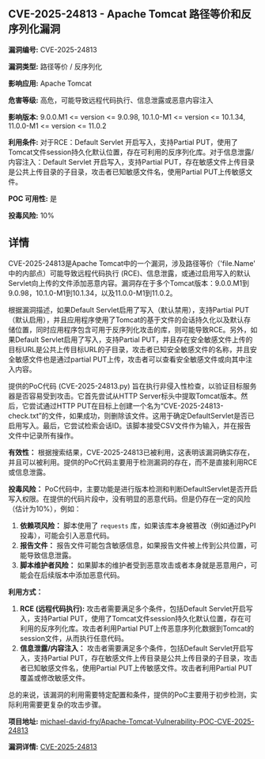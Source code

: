 ## CVE-2025-24813 - Apache Tomcat 路径等价和反序列化漏洞

**漏洞编号:** CVE-2025-24813

**漏洞类型:** 路径等价 / 反序列化

**影响应用:** Apache Tomcat

**危害等级:** 高危，可能导致远程代码执行、信息泄露或恶意内容注入

**影响版本:** 9.0.0.M1 <= version <= 9.0.98, 10.1.0-M1 <= version <= 10.1.34, 11.0.0-M1 <= version <= 11.0.2

**利用条件:** 对于RCE：Default Servlet 开启写入，支持Partial PUT，使用了Tomcat文件session持久化默认位置，存在可利用的反序列化库。对于信息泄露/内容注入：Default Servlet 开启写入，支持Partial PUT，存在敏感文件上传目录是公共上传目录的子目录，攻击者已知敏感文件名，使用Partial PUT上传敏感文件。

**POC 可用性:** 是

**投毒风险:** 10%

## 详情

CVE-2025-24813是Apache Tomcat中的一个漏洞，涉及路径等价（'file.Name' 中的内部点）可能导致远程代码执行 (RCE)、信息泄露，或通过启用写入的默认Servlet向上传的文件添加恶意内容。漏洞存在于多个Tomcat版本：9.0.0.M1到9.0.98，10.1.0-M1到10.1.34，以及11.0.0-M1到11.0.2。

根据漏洞描述，如果Default Servlet启用了写入（默认禁用），支持Partial PUT（默认启用），并且应用程序使用了Tomcat的基于文件的会话持久化以及默认存储位置，同时应用程序包含可用于反序列化攻击的库，则可能导致RCE。另外，如果Default Servlet启用了写入，支持Partial PUT，并且存在安全敏感文件上传的目标URL是公共上传目标URL的子目录，攻击者已知安全敏感文件的名称，并且安全敏感文件也是通过partial PUT上传，攻击者可以查看安全敏感文件或向其中注入内容。

提供的PoC代码 (CVE-2025-24813.py) 旨在执行非侵入性检查，以验证目标服务器是否容易受到攻击。它首先尝试从HTTP Server标头中提取Tomcat版本。然后，它尝试通过HTTP PUT在目标上创建一个名为“CVE-2025-24813-check.txt”的文件，如果成功，则删除该文件。这用于确定DefaultServlet是否已启用写入。最后，它尝试检索会话ID。该脚本接受CSV文件作为输入，并在报告文件中记录所有操作。

**有效性：** 根据搜索结果，CVE-2025-24813已被利用，这表明该漏洞确实存在，并且可以被利用。提供的PoC代码主要用于检测漏洞的存在，而不是直接利用RCE或信息泄露。

**投毒风险：** PoC代码中，主要功能是进行版本检测和判断DefaultServlet是否开启写入权限。在提供的代码片段中，没有明显的恶意代码。但是仍存在一定的风险（估计为10%），例如：

1.  **依赖项风险：** 脚本使用了 `requests` 库，如果该库本身被篡改（例如通过PyPI投毒），可能会引入恶意代码。
2.  **报告文件：**  报告文件可能包含敏感信息，如果报告文件被上传到公共位置，可能导致信息泄露。
3.  **脚本维护者风险：** 如果脚本的维护者受到恶意攻击或者本身就是恶意用户，可能会在后续版本中添加恶意代码。

**利用方式：**

1.  **RCE (远程代码执行):**  攻击者需要满足多个条件，包括Default Servlet开启写入，支持Partial PUT，使用了Tomcat文件session持久化默认位置，存在可利用的反序列化库。攻击者利用Partial PUT上传恶意序列化数据到Tomcat的session文件，从而执行任意代码。
2.  **信息泄露/内容注入：**  攻击者需要满足多个条件，包括Default Servlet开启写入，支持Partial PUT，存在敏感文件上传目录是公共上传目录的子目录，攻击者已知敏感文件名，使用Partial PUT上传敏感文件。攻击者利用Partial PUT覆盖或修改敏感文件。

总的来说，该漏洞的利用需要特定配置和条件，提供的PoC主要用于初步检测，实际利用需要更复杂的攻击步骤。

**项目地址:** [michael-david-fry/Apache-Tomcat-Vulnerability-POC-CVE-2025-24813](https://github.com/michael-david-fry/Apache-Tomcat-Vulnerability-POC-CVE-2025-24813)

**漏洞详情:** [CVE-2025-24813](https://nvd.nist.gov/vuln/detail/CVE-2025-24813)